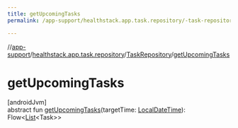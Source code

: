 ```yaml
---
title: getUpcomingTasks
permalink: /app-support/healthstack.app.task.repository/-task-repository/get-upcoming-tasks.html

---
```

//[app-support](../../../index.html)/[healthstack.app.task.repository](../index.html)/[TaskRepository](index.html)/[getUpcomingTasks](get-upcoming-tasks.html)



# getUpcomingTasks



[androidJvm]\
abstract fun [getUpcomingTasks](get-upcoming-tasks.html)(targetTime: [LocalDateTime](https://developer.android.com/reference/kotlin/java/time/LocalDateTime.html)): Flow&lt;[List](https://kotlinlang.org/api/latest/jvm/stdlib/kotlin.collections/-list/index.html)&lt;Task&gt;&gt;




